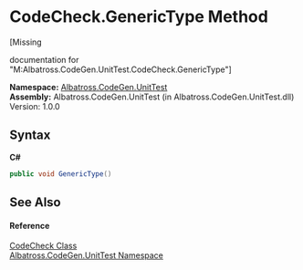 # CodeCheck.GenericType Method 
 

\[Missing <summary> documentation for "M:Albatross.CodeGen.UnitTest.CodeCheck.GenericType"\]

**Namespace:**&nbsp;<a href="c635ed64-0af7-fe2b-cfaf-82d8fce8d294">Albatross.CodeGen.UnitTest</a><br />**Assembly:**&nbsp;Albatross.CodeGen.UnitTest (in Albatross.CodeGen.UnitTest.dll) Version: 1.0.0

## Syntax

**C#**<br />
``` C#
public void GenericType()
```


## See Also


#### Reference
<a href="a96e1574-e457-312c-c47a-f1e23e655a7f">CodeCheck Class</a><br /><a href="c635ed64-0af7-fe2b-cfaf-82d8fce8d294">Albatross.CodeGen.UnitTest Namespace</a><br />
